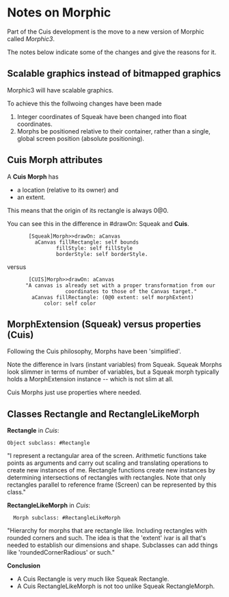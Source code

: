 Notes on Morphic
================

Part of the Cuis development is the move to a new version of Morphic called *Morphic3*.

The notes below indicate some of the changes and give the reasons for it.


Scalable graphics instead of bitmapped graphics
-----------------------------------------------

Morphic3 will have scalable graphics.

To achieve this the follwoing changes have been made

1. Integer coordinates of Squeak have been changed into float coordinates.
2. Morphs be positioned relative to their container, rather than a single, global screen position (absolute positioning).
   
   
Cuis Morph attributes
---------------------

A **Cuis Morph** has 
- a location (relative to its owner) and 
- an extent.

This means that the origin of its rectangle is always 0@0.

You can see this in the difference in #drawOn: Squeak and **Cuis**.


           [Squeak]Morph>>drawOn: aCanvas
             aCanvas fillRectangle: self bounds
                    fillStyle: self fillStyle
                    borderStyle: self borderStyle.

versus


           [CUIS]Morph>>drawOn: aCanvas
          "A canvas is already set with a proper transformation from our
                       coordinates to those of the Canvas target."
            aCanvas fillRectangle: (0@0 extent: self morphExtent)
                color: self color


MorphExtension (Squeak) versus properties (Cuis)
------------------------------------------------

Following the Cuis philosophy, Morphs have been 'simplified'.

Note the difference in Ivars (instant variables) from Squeak. 
Squeak Morphs look slimmer in terms of number of variables, but a Squeak morph typically  holds 
a MorphExtension instance -- which is not slim at all.

Cuis Morphs just use properties where needed.


Classes Rectangle and RectangleLikeMorph
----------------------------------------



**Rectangle** in *Cuis*:

    Object subclass: #Rectangle
    
"I represent a rectangular area of the screen. Arithmetic functions take points as arguments 
      and carry out scaling and translating operations to create new instances of me. Rectangle functions create new instances by determining intersections of rectangles with rectangles.
Note that only rectangles parallel to reference frame (Screen) can be represented by this class."


**RectangleLikeMorph** in *Cuis*:

      Morph subclass: #RectangleLikeMorph
    
"Hierarchy for morphs that are rectangle like. Including rectangles with rounded corners and such. The idea is that the 'extent' ivar is all that's needed to establish our dimensions and shape. Subclasses can add things like 'roundedCornerRadious' or such."


**Conclusion**

- A Cuis Rectangle is very much like Squeak Rectangle. 
- A Cuis RectangleLikeMorph is not too unlike Squeak RectangleMorph.

